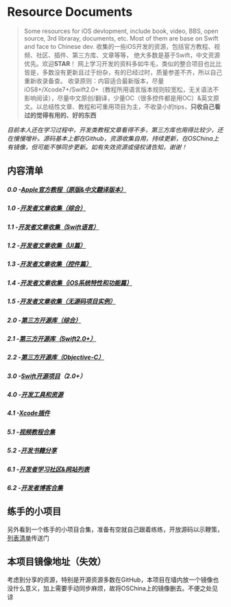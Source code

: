 # Resource Documents

> Some resources for iOS devlopment, include book, video, BBS, open source, 3rd libraray, documents, etc. Most of them are base on Swift and face to Chinese dev.
> 收集的一些iOS开发的资源，包括官方教程、视频、社区、插件、第三方库、文章等等， 绝大多数是基于Swift，中文资源优先。欢迎**STAR**！
> 网上学习开发的资料多如牛毛，类似的整合项目也比比皆是，多数没有更新且过于纷杂，有的已经过时，质量参差不齐，所以自己重新收录备查。
> 收录原则：内容适合最新版本，尽量iOS8+/Xcode7+/Swift2.0+（教程所用语言版本规则较宽松，无关语法不影响阅读），尽量中文原创/翻译，少量OC（很多控件都是用OC）&英文原文。以总结性文章、教程和可重用项目为主，不收录小的tips，**只收自己看过的觉得有用的、好的东西**

_目前本人还在学习过程中，开发类教程文章看得不多，第三方库也用得比较少，还在慢慢增补。源码基本上都在Github，资源收集自用，持续更新，在OSChina上有镜像，但可能不够同步更新。如有失效资源或侵权请告知，谢谢！_

## 内容清单
#####  0.0 -[Apple官方教程（原版&中文翻译版本）][1]
#####  1.0 -[开发者文章收集（综合）][2]
#####  1.1 -[开发者文章收集（Swift语言）][3]
#####  1.2 -[开发者文章收集（UI篇）][4]
#####  1.3 -[开发者文章收集（控件篇）][5]
#####  1.4 -[开发者文章收集（iOS系统特性和功能篇）][6]
#####  1.5 -[开发者文章收集（无源码项目实例）][7]
#####  2.0 -[第三方开源库（综合）][8]
#####  2.1 -[第三方开源库（Swift2.0+）][9]
#####  2.2 -[第三方开源库（Objective-C）][10]
#####  3.0 -[Swift开源项目][11]（2.0+）
#####  4.0 -[开发工具和资源][12]
#####  4.1 -[Xcode插件][13]
#####  5.1 -[视频教程合集][14]
#####  5.2 -[开发书籍分享][15]
#####  6.1 -[开发者学习社区&网站列表][16]
#####  6.2 -[开发者博客合集][17]

## 练手的小项目
另外看到一个练手的小项目合集，准备有空就自己跟着练练，开放源码以示鞭策，[列表清单][18]传送门

## 本项目镜像地址（失效）
考虑到分享的资源，特别是开源资源多数在GitHub，本项目在墙内放一个镜像也没什么意义，加上需要手动同步麻烦，故将OSChina上的镜像删去。不便之处见谅

[1]:	0.0fromApple.md
[2]:	1.0other.md
[3]:	1.1swift.md
[4]:	1.2UI.md
[5]:	1.3widget.md
[6]:	1.4iosFunction.md
[7]:	1.5project.md
[8]:	2.03rdLib.md
[9]:	2.1swiftLib.md
[10]:	2.2ocLib.md
[11]:	3.0SwiftProject.md
[12]:	4.0ToolAndRes.md
[13]:	4.1Xcode.md
[14]:	5.1Video.md
[15]:	5.2books.md
[16]:	6.1bbs.md
[17]:	6.2blog.md
[18]:	tryList.md
